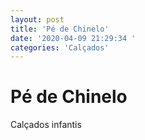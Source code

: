 ```yaml
---
layout: post
title: 'Pé de Chinelo'
date: '2020-04-09 21:29:34 '
categories: 'Calçados'
---
```


# Pé de Chinelo

Calçados infantis
